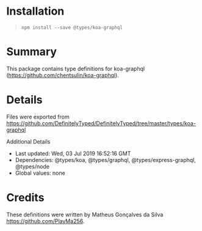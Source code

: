 # Installation
> `npm install --save @types/koa-graphql`

# Summary
This package contains type definitions for koa-graphql (https://github.com/chentsulin/koa-graphql).

# Details
Files were exported from https://github.com/DefinitelyTyped/DefinitelyTyped/tree/master/types/koa-graphql

Additional Details
 * Last updated: Wed, 03 Jul 2019 16:52:16 GMT
 * Dependencies: @types/koa, @types/graphql, @types/express-graphql, @types/node
 * Global values: none

# Credits
These definitions were written by Matheus Gonçalves da Silva <https://github.com/PlayMa256>.

